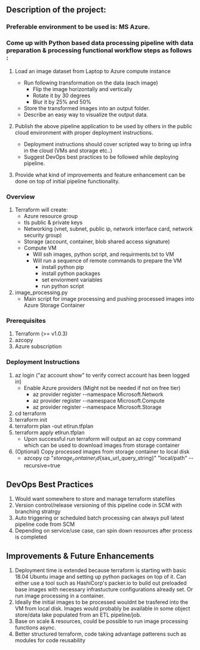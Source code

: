 ## Description of the project:
### Preferable environment to be used is: MS Azure.
### Come up with Python based data processing pipeline with data preparation & processing functional workflow steps as follows : 
1. Load an image dataset from Laptop to Azure compute instance
    - Run following transformation on the data (each image)
        - Flip the image horizontally and vertically
        - Rotate it by 30 degrees
        - Blur it by 25% and 50%
    - Store the transformed images into an output folder.
    - Describe an easy way to visualize the output data.
 

2. Publish the above pipeline application to be used by others in the public cloud environment with proper deployment instructions.
    - Deployment instructions should cover scripted way to bring up infra in the cloud (VMs and storage etc..)
    - Suggest DevOps best practices to be followed while deploying pipeline.

3. Provide what kind of improvements and feature enhancement can be done on top of initial pipeline functionality. 

### Overview
1. Terraform will create:
    - Azure resource group
    - tls public & private keys 
    - Networking (vnet, subnet, public ip, network interface card, network security group)
    - Storage (account, container, blob shared access signature)
    - Compute VM
        - Will ssh images, python script, and requirments.txt to VM
        - Will run a sequence of remote commands to prepare the VM
            - install python pip
            - install python packages
            - set enviorment variables
            - run python script
2. image_processing.py
    - Main script for image processing and pushing processed images into Azure Storage Container


### Prerequisites
1. Terraform (>= v1.0.3)
2. azcopy
3. Azure subscription
### Deployment Instructions
1. az login ("az account show" to verify correct account has been logged in)
    - Enable Azure providers (Might not be needed if not on free tier)
        - az provider register --namespace Microsoft.Network
        - az provider register --namespace Microsoft.Compute
        - az provider register --namespace Microsoft.Storage
2. cd terraform
3. terraform init
4. terraform plan -out etlrun.tfplan
5. terraform apply etlrun.tfplan
    - Upon successful run terraform will output an az copy command which can be used to download images from storage container
6. (Optional) Copy processed images from storage container to local disk
    - azcopy cp "${storage_container_id}${sas_url_query_string}" "local/path" --recursive=true

## DevOps Best Practices
1. Would want somewhere to store and manage terraform statefiles
2. Version control/release versioning of this pipeline code in SCM with branching stratrgy
3. Auto triggering or scheduled batch processing can always pull latest pipeline code from SCM
4. Depending on service/use case, can spin down resources after process is completed

## Improvements & Future Enhancements
1. Deployment time is extended because terraform is starting with basic 18.04 Ubuntu image and setting up python packages on top of it. Can either use a tool such as HashiCorp's packer.io to build out preloaded base images with necessary infrastucture configurations already set. Or run image processing in a container.
2. Ideally the initial images to be processed wouldnt be trasfered into the VM from local disk. Images would probably be available in some object store/data lake populated from an ETL pipeline/job.
3. Base on scale & resources, could be possible to run image processing functions async.
4. Better structured terraform, code taking advantage patterens such as modules for code reusability